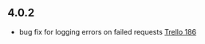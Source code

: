 ## 4.0.2

- bug fix for logging errors on failed requests [Trello 186](https://trello.com/c/XpDyr8n8)

